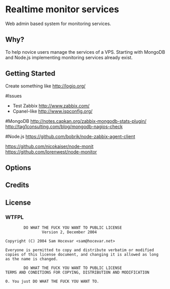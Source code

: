 Realtime monitor services
=========================

Web admin based system for monitoring services.

Why?
---------------

To help novice users manage the services of a VPS. Starting with MongoDB and Node.js implementing monitoring services already exist.


Getting Started
---------------

Create something like http://logio.org/


#Issues
* Test Zabbix http://www.zabbix.com/
* Cpanel-like http://www.ispconfig.org/


#MongoDB
http://notes.capkan.org/zabbix-mongodb-stats-plugin/
http://tag1consulting.com/blog/mongodb-nagios-check


#Node.js
https://github.com/bobrik/node-zabbix-agent-client

https://github.com/nicokaiser/node-monit
https://github.com/lorenwest/node-monitor


Options
---------------



Credits
---------------

License
---------------
### WTFPL
            DO WHAT THE FUCK YOU WANT TO PUBLIC LICENSE
                    Version 2, December 2004

	Copyright (C) 2004 Sam Hocevar <sam@hocevar.net>

	Everyone is permitted to copy and distribute verbatim or modified
	copies of this license document, and changing it is allowed as long
	as the name is changed.

            DO WHAT THE FUCK YOU WANT TO PUBLIC LICENSE
	TERMS AND CONDITIONS FOR COPYING, DISTRIBUTION AND MODIFICATION

	0. You just DO WHAT THE FUCK YOU WANT TO.